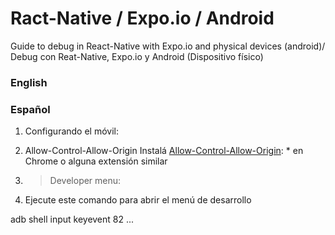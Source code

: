 # Ract-Native / Expo.io / Android
Guide to debug in React-Native with Expo.io and physical devices (android)/ Debug con Reat-Native, Expo.io y Android (Dispositivo físico)

### English

### Español

1. Configurando el móvil:

2. Allow-Control-Allow-Origin
  Instalá [Allow-Control-Allow-Origin](https://chrome.google.com/webstore/detail/allow-control-allow-origi/nlfbmbojpeacfghkpbjhddihlkkiljbi): * en Chrome o alguna extensión similar
  
3. >Developer menu:
  1. Ejecute este comando para abrir el menú de desarrollo 
 
  adb shell input keyevent 82
  ...
